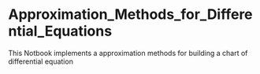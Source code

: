 # Approximation_Methods_for_Differential_Equations
This Notbook implements a approximation methods for building a chart of differential equation
